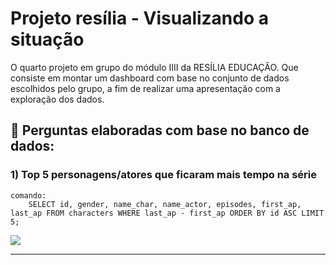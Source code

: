 # Projeto resília - Visualizando a situação 
O quarto projeto em grupo do módulo IIII da RESÍLIA EDUCAÇÃO.
Que consiste em montar um dashboard com base no conjunto de dados
escolhidos pelo grupo, a fim de realizar uma
apresentação com a exploração dos dados.   



## 🔎 **Perguntas elaboradas com base no banco de dados:**  


### 1) Top 5 personagens/atores que ficaram mais tempo na série  

    comando:
        SELECT id, gender, name_char, name_actor, episodes, first_ap, last_ap FROM characters WHERE last_ap - first_ap ORDER BY id ASC LIMIT 5;  
        
    
    
  ![](img.dashboard/1.jpg)  
  
  
  
  ***

